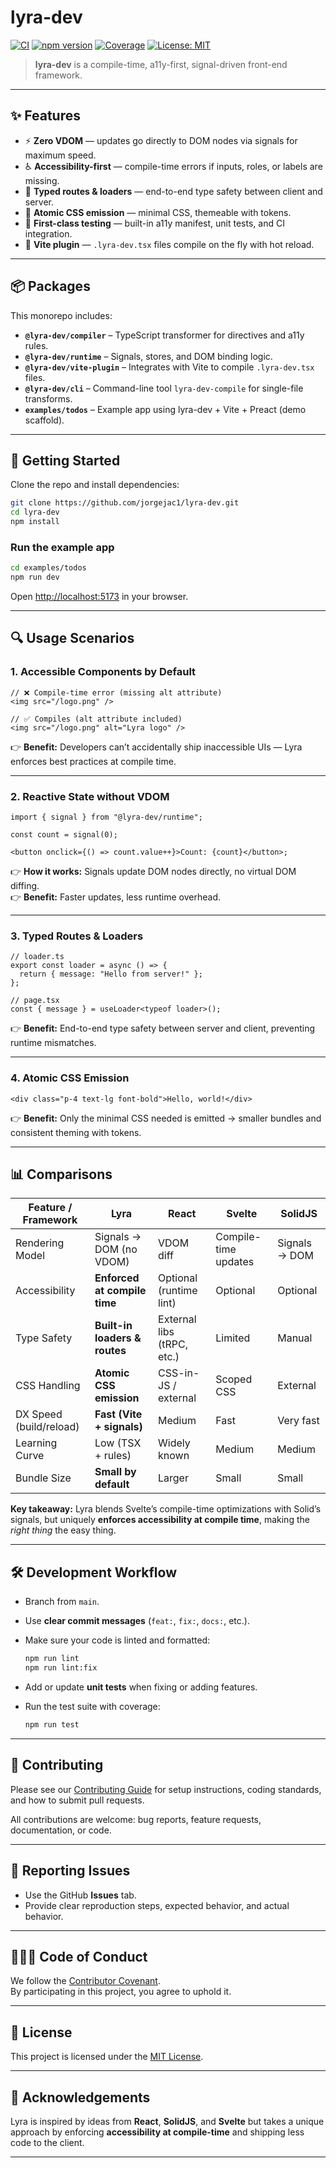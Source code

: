# lyra-dev

[![CI](https://github.com/jorgejac1/lyra-dev/actions/workflows/ci.yml/badge.svg)](https://github.com/jorgejac1/lyra-dev/actions)
[![npm version](https://img.shields.io/npm/v/@lyra-dev/compiler.svg)](https://www.npmjs.com/package/@lyra-dev/compiler)
[![Coverage](https://img.shields.io/codecov/c/github/jorgejac1/lyra-dev)](https://codecov.io/gh/jorgejac1/lyra-dev)
[![License: MIT](https://img.shields.io/badge/License-MIT-yellow.svg)](./LICENSE)

> **lyra-dev** is a compile-time, a11y-first, signal-driven front-end framework.

---

## ✨ Features

- ⚡ **Zero VDOM** — updates go directly to DOM nodes via signals for maximum speed.
- ♿ **Accessibility-first** — compile-time errors if inputs, roles, or labels are missing.
- 🎯 **Typed routes & loaders** — end-to-end type safety between client and server.
- 🎨 **Atomic CSS emission** — minimal CSS, themeable with tokens.
- 🧪 **First-class testing** — built-in a11y manifest, unit tests, and CI integration.
- 🔌 **Vite plugin** — `.lyra-dev.tsx` files compile on the fly with hot reload.

---

## 📦 Packages

This monorepo includes:

- **`@lyra-dev/compiler`** – TypeScript transformer for directives and a11y rules.
- **`@lyra-dev/runtime`** – Signals, stores, and DOM binding logic.
- **`@lyra-dev/vite-plugin`** – Integrates with Vite to compile `.lyra-dev.tsx` files.
- **`@lyra-dev/cli`** – Command-line tool `lyra-dev-compile` for single-file transforms.
- **`examples/todos`** – Example app using lyra-dev + Vite + Preact (demo scaffold).

---

## 🚀 Getting Started

Clone the repo and install dependencies:

```bash
git clone https://github.com/jorgejac1/lyra-dev.git
cd lyra-dev
npm install
```

### Run the example app

```bash
cd examples/todos
npm run dev
```

Open [http://localhost:5173](http://localhost:5173) in your browser.

---

## 🔍 Usage Scenarios

### 1. Accessible Components by Default

```tsx
// ❌ Compile-time error (missing alt attribute)
<img src="/logo.png" />

// ✅ Compiles (alt attribute included)
<img src="/logo.png" alt="Lyra logo" />
```

👉 **Benefit:** Developers can’t accidentally ship inaccessible UIs — Lyra enforces best practices at compile time.

---

### 2. Reactive State without VDOM

```tsx
import { signal } from "@lyra-dev/runtime";

const count = signal(0);

<button onclick={() => count.value++}>Count: {count}</button>;
```

👉 **How it works:** Signals update DOM nodes directly, no virtual DOM diffing.  
👉 **Benefit:** Faster updates, less runtime overhead.

---

### 3. Typed Routes & Loaders

```tsx
// loader.ts
export const loader = async () => {
  return { message: "Hello from server!" };
};

// page.tsx
const { message } = useLoader<typeof loader>();
```

👉 **Benefit:** End-to-end type safety between server and client, preventing runtime mismatches.

---

### 4. Atomic CSS Emission

```tsx
<div class="p-4 text-lg font-bold">Hello, world!</div>
```

👉 **Benefit:** Only the minimal CSS needed is emitted → smaller bundles and consistent theming with tokens.

---

## 📊 Comparisons

| Feature / Framework     | **Lyra**                      | React                      | Svelte               | SolidJS       |
| ----------------------- | ----------------------------- | -------------------------- | -------------------- | ------------- |
| Rendering Model         | Signals → DOM (no VDOM)       | VDOM diff                  | Compile-time updates | Signals → DOM |
| Accessibility           | **Enforced at compile time**  | Optional (runtime lint)    | Optional             | Optional      |
| Type Safety             | **Built-in loaders & routes** | External libs (tRPC, etc.) | Limited              | Manual        |
| CSS Handling            | **Atomic CSS emission**       | CSS-in-JS / external       | Scoped CSS           | External      |
| DX Speed (build/reload) | **Fast (Vite + signals)**     | Medium                     | Fast                 | Very fast     |
| Learning Curve          | Low (TSX + rules)             | Widely known               | Medium               | Medium        |
| Bundle Size             | **Small by default**          | Larger                     | Small                | Small         |

**Key takeaway:** Lyra blends Svelte’s compile-time optimizations with Solid’s signals, but uniquely **enforces accessibility at compile time**, making the _right thing_ the easy thing.

---

## 🛠 Development Workflow

- Branch from `main`.
- Use **clear commit messages** (`feat:`, `fix:`, `docs:`, etc.).
- Make sure your code is linted and formatted:

  ```bash
  npm run lint
  npm run lint:fix
  ```

- Add or update **unit tests** when fixing or adding features.
- Run the test suite with coverage:

  ```bash
  npm run test
  ```

---

## 🤝 Contributing

Please see our [Contributing Guide](./CONTRIBUTING.md) for setup instructions, coding standards, and how to submit pull requests.

All contributions are welcome: bug reports, feature requests, documentation, or code.

---

## 📖 Reporting Issues

- Use the GitHub **Issues** tab.
- Provide clear reproduction steps, expected behavior, and actual behavior.

---

## 🧑‍🤝‍🧑 Code of Conduct

We follow the [Contributor Covenant](./CODE_OF_CONDUCT.md).  
By participating in this project, you agree to uphold it.

---

## 📜 License

This project is licensed under the [MIT License](./LICENSE).

---

## 🌟 Acknowledgements

Lyra is inspired by ideas from **React**, **SolidJS**, and **Svelte** but takes a unique approach by enforcing **accessibility at compile-time** and shipping less code to the client.

---
